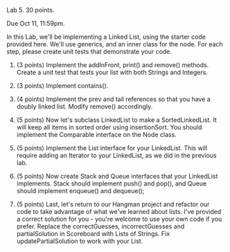 Lab 5. 30 points.

Due Oct 11, 11:59pm.

In this Lab, we'll be implementing a Linked List, using the starter code provided here. We'll use generics, and an inner class for the node. For each step, please create unit tests that demonstrate your code.
                                                                                                                                             


1. (3 points) Implement the addInFront, print() and remove() methods. Create a unit test that tests your list with both Strings and Integers. 

2. (3 points) Implement contains().

3. (4 points) Implement the prev and tail references so that you have a doubly linked list. Modify remove() accordingly.

4. (5 points) Now let's subclass LinkedList to make a SortedLinkedList. It will keep all items in sorted order using insertionSort. You should implement the Comparable interface on the Node class.

5. (5 points) Implement the List interface for your LinkedList. This will require adding an Iterator to your LinkedList, as we did in the previous lab.

6. (5 points) Now create Stack and Queue interfaces that your LinkedList implements. Stack should implement push() and pop(), and Queue should implement enqueue() and dequeue();

7. (5 points) Last, let's return to our Hangman project and refactor our code to take advantage of what we've learned about lists. I've provided a correct solution for you - you're welcome to use your own code if you prefer. Replace the correctGuesses, incorrectGuesses and partialSolution in Scoreboard with Lists of Strings. Fix updatePartialSolution to work with your List.
